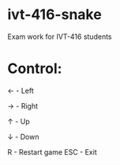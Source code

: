 # ivt-416-snake
Exam work for IVT-416 students

# Control:

← - Left

→ - Right

↑ - Up

↓ - Down

R - Restart game
ESC - Exit
